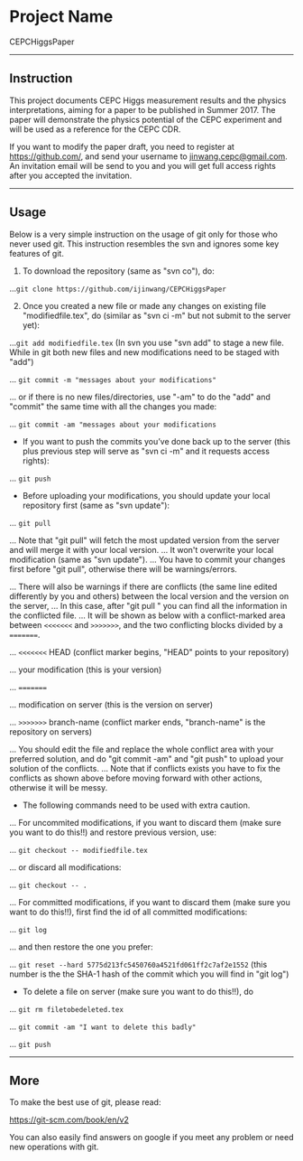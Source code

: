# Project Name

CEPCHiggsPaper

---

## Instruction

This project documents CEPC Higgs measurement results and the physics interpretations, aiming for a paper to be published in Summer 2017. 
The paper will demonstrate the physics potential of the CEPC experiment and will be used as a reference for the CEPC CDR.

If you want to modify the paper draft, you need to register at https://github.com/, and send your username to jinwang.cepc@gmail.com.
An invitation email will be send to you and you will get full access rights after you accepted the invitation.

---

## Usage

Below is a very simple instruction on the usage of git only for those who never used git. 
This instruction resembles the svn and ignores some key features of git.

1. To download the repository (same as "svn co"), do:

...`git clone https://github.com/ijinwang/CEPCHiggsPaper`

2. Once you created a new file or made any changes on existing file "modifiedfile.tex", do (similar as "svn ci -m" but not submit to the server yet):

...`git add modifiedfile.tex`  (In svn you use "svn add" to stage a new file. While in git both new files and new modifications need to be staged with "add")

... `git commit -m "messages about your modifications"`

... or if there is no new files/directories, use "-am" to do the "add" and "commit" the same time with all the changes you made:

... `git commit -am "messages about your modifications`

* If you want to push the commits you’ve done back up to the server (this plus previous step will serve as "svn ci -m" and it requests access rights):

... `git push`

* Before uploading your modifications, you should update your local repository first (same as "svn update"):

... `git pull`

... Note that "git pull" will fetch the most updated version from the server and will merge it with your local version.
... It won't overwrite your local modification (same as "svn update"). 
... You have to commit your changes first before "git pull", otherwise there will be warnings/errors.

... There will also be warnings if there are conflicts (the same line edited differently by you and others) between the local version and the version on the server, 
... In this case, after "git pull " you can find all the information in the conflicted file. 
... It will be shown as below with a conflict-marked area between `<<<<<<<` and `>>>>>>>`, and the two conflicting blocks divided by a `=======`.

... `<<<<<<<` HEAD (conflict marker begins, "HEAD" points to your repository)

... your modification  (this is your version)

... `=======`

... modification on server (this is the version on server)

... `>>>>>>>` branch-name (conflict marker ends, "branch-name" is the repository on servers)

... You should edit the file and replace the whole conflict area with your preferred solution, and do "git commit -am" and "git push" to upload your solution of the conflicts.
... Note that if conflicts exists you have to fix the conflicts as shown above before moving forward with other actions, otherwise it will be messy.



* The following commands need to be used with extra caution.

... For uncommited modifications, if you want to discard them (make sure you want to do this!!) and restore previous version, use:

... `git checkout -- modifiedfile.tex`

... or discard all modifications:

... `git checkout -- . `

... For committed modifications, if you want to discard them (make sure you want to do this!!), first find the id of all committed modifications:

... `git log`

... and then restore the one you prefer:

... `git reset --hard 5775d213fc5450760a4521fd061ff2c7af2e1552`  (this number is the the SHA-1 hash of the commit which you will find in "git log")

* To delete a file on server (make sure you want to do this!!), do 

... `git rm filetobedeleted.tex`

... `git commit -am "I want to delete this badly"`

... `git push`

---

## More

To make the best use of git, please read:

https://git-scm.com/book/en/v2

You can also easily find answers on google if you meet any problem or need new operations with git.
